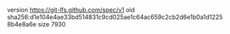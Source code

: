 version https://git-lfs.github.com/spec/v1
oid sha256:d1e104e4ae33bd514831c9cd025ae1c64ac659c2cb2d6e1b0a1d12258b4e8a6e
size 7930
